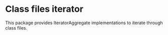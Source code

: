 # Class files iterator

This package provides IteratorAggregate implementations to iterate through class files.
